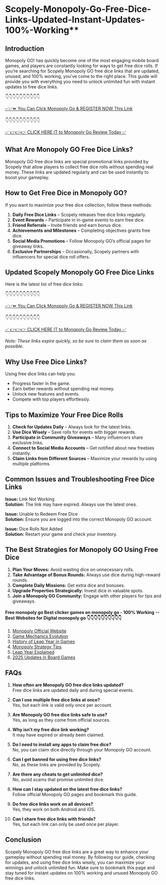 # Scopely-Monopoly-Go-Free-Dice-Links-Updated-Instant-Updates-100%-Working**

## Introduction

Monopoly GO! has quickly become one of the most engaging mobile board games, and players are constantly looking for ways to get free dice rolls. If you’re searching for Scopely Monopoly GO free dice links that are updated, unused, and 100% working, you’ve come to the right place. This guide will provide you with everything you need to unlock unlimited fun with instant updates to free dice links.

 👇👇👇👇👇👇👇👇👇👇

[✅✅⏩ You Can Click Monopoly Go & REGISTER NOW This Link](https://dmfarid.com/monopoly-go/)

 👇👇👇👇👇👇👇👇👇👇

[✅ 👉👉👉 CLICK HERE IT to Monopoly Go Review  Today ✅](https://dmfarid.com/monopoly-go/)


## What Are Monopoly GO Free Dice Links?

Monopoly GO free dice links are special promotional links provided by Scopely that allow players to collect free dice rolls without spending real money. These links are updated regularly and can be used instantly to boost your gameplay.

## How to Get Free Dice in Monopoly GO?

If you want to maximize your free dice collection, follow these methods:

1. **Daily Free Dice Links** – Scopely releases free dice links regularly.
2. **Event Rewards** – Participate in in-game events to earn free dice.
3. **Friend Referrals** – Invite friends and earn bonus dice.
4. **Achievements and Milestones** – Completing objectives grants free dice.
5. **Social Media Promotions** – Follow Monopoly GO’s official pages for giveaway links.
6. **Exclusive Partnerships** – Occasionally, Scopely partners with influencers for special dice roll offers.

## Updated Scopely Monopoly GO Free Dice Links

Here is the latest list of free dice links:

 👇👇👇👇👇👇👇👇👇👇

[✅✅⏩ You Can Click Monopoly Go & REGISTER NOW This Link](https://dmfarid.com/monopoly-go/)

 👇👇👇👇👇👇👇👇👇👇

[✅ 👉👉👉 CLICK HERE IT to Monopoly Go Review  Today ✅](https://dmfarid.com/monopoly-go/)

*Note: These links expire quickly, so be sure to claim them as soon as possible.*

## Why Use Free Dice Links?

Using free dice links can help you:
- Progress faster in the game.
- Earn better rewards without spending real money.
- Unlock new features and events.
- Compete with top players effortlessly.

## Tips to Maximize Your Free Dice Rolls

1. **Check for Updates Daily** – Always look for the latest links.
2. **Use Dice Wisely** – Save rolls for events with bigger rewards.
3. **Participate in Community Giveaways** – Many influencers share exclusive links.
4. **Connect to Social Media Accounts** – Get notified about new freebies instantly.
5. **Claim Links from Different Sources** – Maximize your rewards by using multiple platforms.

## Common Issues and Troubleshooting Free Dice Links

**Issue:** Link Not Working  
**Solution:** The link may have expired. Always use the latest ones.

**Issue:** Unable to Redeem Free Dice  
**Solution:** Ensure you are logged into the correct Monopoly GO account.

**Issue:** Dice Rolls Not Added  
**Solution:** Restart your game and check your inventory.

## The Best Strategies for Monopoly GO Using Free Dice

1. **Plan Your Moves:** Avoid wasting dice on unnecessary rolls.
2. **Take Advantage of Bonus Rounds:** Always use dice during high-reward rounds.
3. **Complete Daily Missions:** Get extra dice and bonuses.
4. **Upgrade Properties Strategically:** Invest dice in valuable spots.
5. **Join a Monopoly GO Community:** Engage with other players for tips and giveaways.

 #### Free monopoly go Best clicker games on monopoly go - 100% Working --**Best Websites for Digital monopoly go** 👇👇👇👇👇👇👇👇👇👇

1. [Monopoly Official Website](https://dmfarid.com/monopoly-go/)
2. [Game Mechanics Evolution](https://dmfarid.com/monopoly-go/)
3. [History of Leap Year in Games](https://dmfarid.com/monopoly-go/)
4. [Monopoly Strategy Tips](https://dmfarid.com/monopoly-go/)
5. [Leap Year Explained](https://dmfarid.com/monopoly-go/)
6. [2025 Updates in Board Games](https://dmfarid.com/monopoly-go/)

## FAQs

1. **How often are Monopoly GO free dice links updated?**  
   Free dice links are updated daily and during special events.

2. **Can I use multiple free dice links at once?**  
   Yes, but each link is valid only once per account.

3. **Are Monopoly GO free dice links safe to use?**  
   Yes, as long as they come from official sources.

4. **Why isn’t my free dice link working?**  
   It may have expired or already been claimed.

5. **Do I need to install any apps to claim free dice?**  
   No, you can claim dice directly through your Monopoly GO account.

6. **Can I get banned for using free dice links?**  
   No, as these links are provided by Scopely.

7. **Are there any cheats to get unlimited dice?**  
   No, avoid scams that promise unlimited dice.

8. **How can I stay updated on the latest free dice links?**  
   Follow official Monopoly GO pages and bookmark this guide.

9. **Do free dice links work on all devices?**  
   Yes, they work on both Android and iOS.

10. **Can I share free dice links with friends?**  
   Yes, but each link can only be used once per player.

## Conclusion

Scopely Monopoly GO free dice links are a great way to enhance your gameplay without spending real money. By following our guide, checking for updates, and using free dice links wisely, you can maximize your winnings and unlock unlimited fun. Make sure to bookmark this page and stay tuned for instant updates on 100% working and unused Monopoly GO free dice links.

